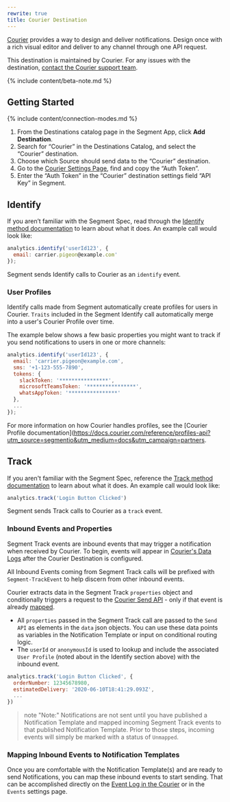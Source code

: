 ```yaml
---
rewrite: true
title: Courier Destination
---
```


[Courier](https://courier.com?utm_source=segmentio&utm_medium=docs&utm_campaign=partners) provides a way to design and deliver notifications. Design once with a rich visual editor and  deliver to any channel through one API request.

This destination is maintained by Courier. For any issues with the destination, [contact the Courier support team](mailto:support@courier.com).

{% include content/beta-note.md %}

## Getting Started

{% include content/connection-modes.md %} 

1. From the Destinations catalog page in the Segment App, click **Add Destination**.
2. Search for “Courier” in the Destinations Catalog, and select the “Courier” destination.
3. Choose which Source should send data to the “Courier” destination.
4. Go to the [Courier Settings Page](https://courier.com/settings), find and copy the “Auth Token”.
5. Enter the “Auth Token” in the “Courier” destination settings field “API Key” in Segment.

## Identify

If you aren’t familiar with the Segment Spec, read through the [Identify method documentation](https://segment.com/docs/connections/spec/identify/) to learn about what it does. An example call would look like:

```js
analytics.identify('userId123', {
  email: carrier.pigeon@example.com'
});
```

Segment sends Identify calls to Courier as an `identify` event.

### User Profiles

Identify calls made from Segment automatically create profiles for users in Courier. `Traits` included in the Segment Identify call automatically merge into a user's Courier Profile over time. 

The example below shows a few basic properties you might want to track if you send notifications to users in one or more channels:

```js
analytics.identify('userId123', {
  email: 'carrier.pigeon@example.com',
  sms: '+1-123-555-7890',
  tokens: {
    slackToken: '****************',
    microsoftTeamsToken: '****************',
    whatsAppToken: '****************'
  },
  ...
});
```

For more information on how Courier handles profiles, see the [Courier Profile documentation](https://docs.courier.com/reference/profiles-api?utm_source=segmentio&utm_medium=docs&utm_campaign=partners.

## Track

If you aren't familiar with the Segment Spec, reference the [Track method documentation](https://segment.com/docs/connections/spec/track/) to learn about what it does. An example call would look like:

```js
analytics.track('Login Button Clicked')
```

Segment sends Track calls to Courier as a `track` event.

### Inbound Events and Properties

Segment Track events are inbound events that may trigger a notification when received by Courier. To begin, events will appear in [Courier's Data Logs](https://www.trycourier.app/data/messages?utm_source=segmentio&utm_medium=docs&utm_campaign=partners) after the Courier Destination is configured. 

All Inbound Events coming from Segment Track calls will be prefixed with `Segment-TrackEvent` to help discern from other inbound events.  

Courier extracts data in the Segment Track `properties` object and conditionally triggers a request to the [Courier Send API](https://docs.courier.com/reference/send-api?utm_source=segmentio&utm_medium=docs&utm_campaign=partners) - only if that event is already [mapped](https://www.google.com/url?q=https://help.courier.com/en/articles/4202416-how-to-create-and-map-event-triggers-for-your-notifications&sa=D&ust=1601580114151000&usg=AFQjCNFl86AcJc2U8l45vfHFloXO2rDVUA). 

* All `properties` passed in the Segment Track call are passed to the `Send API` as elements in the `data` json objects. You can use these data points as variables in the Notification Template or input on conditional routing logic.
* The `userId` or `anonymousId` is used to lookup and include the associated `User Profile` (noted about in the Identify section above) with the inbound event.

```js
analytics.track('Login Button Clicked', {
  orderNumber: 12345678980,
  estimatedDelivery: '2020-06-10T18:41:29.093Z',
  ...
})
```
> note "Note:"
> Notifications are not sent until you have published a Notification Template and mapped incoming Segment Track events to that published Notification Template. Prior to those steps, incoming events will simply be marked with a status of `Unmapped`.  

### Mapping Inbound Events to Notification Templates

Once you are comfortable with the Notification Template(s) and are ready to send Notifications, you can map these inbound events to start sending. That can be accomplished directly on the [Event Log in the Courier](https://www.trycourier.app/data/messages?status=unmapped) or in the `Events` settings page.
